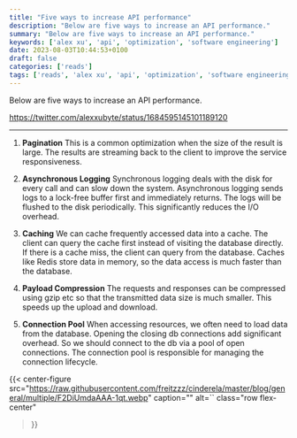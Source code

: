 ```yaml
---
title: "Five ways to increase API performance"
description: "Below are five ways to increase an API performance."
summary: "Below are five ways to increase an API performance."
keywords: ['alex xu', 'api', 'optimization', 'software engineering']
date: 2023-08-03T10:44:53+0100
draft: false
categories: ['reads']
tags: ['reads', 'alex xu', 'api', 'optimization', 'software engineering']
---
```


Below are five ways to increase an API performance.

https://twitter.com/alexxubyte/status/1684595145101189120

---

1. **Pagination**
This is a common optimization when the size of the result is large. The results are streaming back to the client to improve the service responsiveness.

2. **Asynchronous Logging**
Synchronous logging deals with the disk for every call and can slow down the system. Asynchronous logging sends logs to a lock-free buffer first and immediately returns. The logs will be flushed to the disk periodically. This significantly reduces the I/O overhead.

3. **Caching**
We can cache frequently accessed data into a cache. The client can query the cache first instead of visiting the database directly. If there is a cache miss, the client can query from the database. Caches like Redis store data in memory, so the data access is much faster than the database.

4. **Payload Compression**
The requests and responses can be compressed using gzip etc so that the transmitted data size is much smaller. This speeds up the upload and download.

5. **Connection Pool**
When accessing resources, we often need to load data from the database. Opening the closing db connections add significant overhead. So we should connect to the db via a pool of open connections. The connection pool is responsible for managing the connection lifecycle.

{{< center-figure
    src="https://raw.githubusercontent.com/freitzzz/cinderela/master/blog/general/multiple/F2DiUmdaAAA-1qt.webp"
    caption=""
    alt=``
    class="row flex-center"
>}}